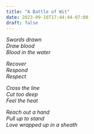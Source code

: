```yaml
---
title: "A Battle of Wit"
date: 2023-09-16T17:44:44-07:00
draft: false
---
```


*Swords drawn*  
*Draw blood*  
*Blood in the water*   

*Recover*   
*Respond*  
*Respect*  

*Cross the line*  
*Cut too deep*  
*Feel the heat*  

*Reach out a hand*  
*Pull up to stand*  
*Love wrapped up in a sheath*  


